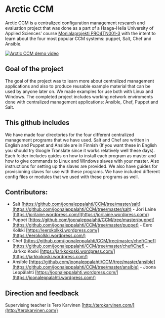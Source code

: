 # Arctic CCM
Arctic CCM  is a centralized configuration management research and evaluation project that was done as a part of a Haaga-Helia University of Applied Sciences' course [Monialaprojekti PRO4TN001-3](http://www.haaga-helia.fi/fi/opinto-opas/opintojaksokuvaukset/PRO4TN001) with the intent to learn about the four most popular CCM systems: puppet, Salt, Chef and Ansible.

[![Arctic CCM demo video](https://img.youtube.com/vi/4dg7IwvL61o/0.jpg)](https://www.youtube.com/watch?v=4dg7IwvL61o "Arctic CCM demo video")

## Goal of the project
The goal of the project was to learn more about centralized management applications and also to produce reusable example material that can be used by anyone later on. We made examples for use both with Linux and Windows. The completed project includes working network enviroments done with centralized management applications: Ansible, Chef, Puppet and Salt.

## This github includes
We have made four directories for the four different centralized management programs that we have used. Salt and Chef are written in English and Puppet and Ansible are in Finnish (If you want these in English you should try Google Translate since it works relatively well these days). Each folder includes guides on how to install each program as master and how to give commands to Linux and Windows slaves with your master. Also instructions for setting up the slaves are provided. We also have guides for provisioning slaves for use with these programs. We have included different config files or modules that we used with these programs as well.

## Contributors:
* Salt [https://github.com/joonaleppalahti/CCM/tree/master/salt](https://github.com/joonaleppalahti/CCM/tree/master/salt) - Jori Laine [https://jorilaine.wordpress.com/](https://jorilaine.wordpress.com/)
* Puppet [https://github.com/joonaleppalahti/CCM/tree/master/puppet](https://github.com/joonaleppalahti/CCM/tree/master/puppet) - Eero Kolkki [https://eerokolkki.wordpress.com/](https://eerokolkki.wordpress.com/)
* Chef [https://github.com/joonaleppalahti/CCM/tree/master/chef/Chef](https://github.com/joonaleppalahti/CCM/tree/master/chef/Chef) - Jarkko Koski [https://jarkkokoski.wordpress.com/](https://jarkkokoski.wordpress.com/)
* Ansible [https://github.com/joonaleppalahti/CCM/tree/master/ansible](https://github.com/joonaleppalahti/CCM/tree/master/ansible) - Joona Leppälahti [https://joonaleppalahti.wordpress.com/](https://joonaleppalahti.wordpress.com/)

## Direction and feedback
Supervising teacher is Tero Karvinen [http://terokarvinen.com/](http://terokarvinen.com/)
